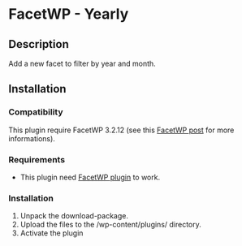 # FacetWP - Yearly

## Description

Add a new facet to filter by year and month.

## Installation

### Compatibility
This plugin require FacetWP 3.2.12 (see this [FacetWP post](https://facetwp.com/facetwp-and-wordpress-5-0-what-you-need-to-know/) for more informations).

### Requirements

* This plugin need [FacetWP plugin](https://facetwp.com) to work.

### Installation

1. Unpack the download-package.
2. Upload the files to the /wp-content/plugins/ directory.
3. Activate the plugin